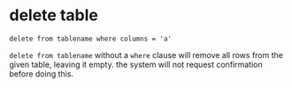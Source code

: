 # delete table

    delete from tablename where columns = 'a'

`delete from tablename` without a `where` clause will remove all rows from the given table, leaving it empty. the system will not request confirmation before doing this.
